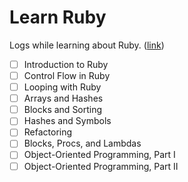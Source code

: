 # Learn Ruby

Logs while learning about Ruby. ([link](https://www.codecademy.com/learn/learn-ruby))

- [ ] Introduction to Ruby
- [ ] Control Flow in Ruby
- [ ] Looping with Ruby
- [ ] Arrays and Hashes
- [ ] Blocks and Sorting
- [ ] Hashes and Symbols
- [ ] Refactoring
- [ ] Blocks, Procs, and Lambdas
- [ ] Object-Oriented Programming, Part I
- [ ] Object-Oriented Programming, Part II
